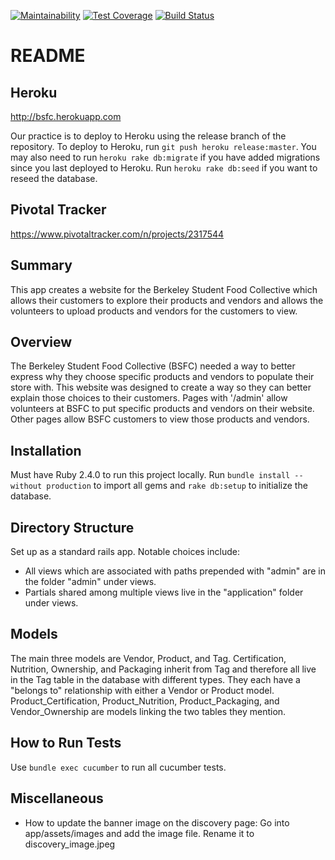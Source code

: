 [![Maintainability](https://api.codeclimate.com/v1/badges/237c342e4fc77c0c3689/maintainability)](https://codeclimate.com/github/asliakalin/Berkeley-Student-Food-Collective)
[![Test Coverage](https://api.codeclimate.com/v1/badges/237c342e4fc77c0c3689/test_coverage)](https://codeclimate.com/github/asliakalin/Berkeley-Student-Food-Collective/test_coverage)
[![Build Status](https://travis-ci.org/asliakalin/Berkeley-Student-Food-Collective.svg?branch=master)](https://travis-ci.com/asliakalin/Berkeley-Student-Food-Collective)

# README

## Heroku

http://bsfc.herokuapp.com

Our practice is to deploy to Heroku using the release branch of the repository.
To deploy to Heroku, run `git push heroku release:master`. You may also need to run `heroku rake db:migrate` if you have added migrations since you last deployed to Heroku. Run `heroku rake db:seed` if you want to reseed the database.

## Pivotal Tracker

https://www.pivotaltracker.com/n/projects/2317544

## Summary

This app creates a website for the Berkeley Student Food Collective which allows their customers to explore their products and vendors and allows the volunteers to upload products and vendors for the customers to view.

## Overview

The Berkeley Student Food Collective (BSFC) needed a way to better express why they choose specific products and vendors to populate their store with. This website was designed to create a way so they can better explain those choices to their customers. Pages with '/admin' allow volunteers at BSFC to put specific products and vendors on their website. Other pages allow BSFC customers to view those products and vendors.

## Installation

Must have Ruby 2.4.0 to run this project locally. Run `bundle install --without production` to import all gems and `rake db:setup` to initialize the database.

## Directory Structure

Set up as a standard rails app. Notable choices include:

- All views which are associated with paths prepended with "admin" are in the folder "admin" under views.
- Partials shared among multiple views live in the "application" folder under views.

## Models

The main three models are Vendor, Product, and Tag. Certification, Nutrition, Ownership, and Packaging inherit from Tag and therefore all live in the Tag table in the database with different types. They each have a "belongs to" relationship with either a Vendor or Product model. Product_Certification, Product_Nutrition, Product_Packaging, and Vendor_Ownership are models linking the two tables they mention.

## How to Run Tests

Use `bundle exec cucumber` to run all cucumber tests.

## Miscellaneous

- How to update the banner image on the discovery page: Go into app/assets/images and add the image file. Rename it to discovery_image.jpeg
